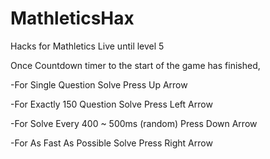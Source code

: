 # MathleticsHax
Hacks for Mathletics Live until level 5

Once Countdown timer to the start of the game has finished,

-For Single Question Solve
Press Up Arrow

-For Exactly 150 Question Solve
Press Left Arrow

-For Solve Every 400 ~ 500ms (random)
Press Down Arrow

-For As Fast As Possible Solve
Press Right Arrow
